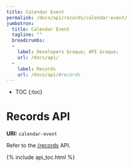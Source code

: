 ```yaml
---
title: Calendar Event
permalink: /docs/api/records/calendar-event/
jumbotron:
  title: Calendar Event
  tagline: ""
  breadcrumbs:
  -
    label: Developers &raquo; API &raquo;
    url: /docs/api/
  -
    label: Records
    url: /docs/api/#records
---
```


* TOC
{:toc}

# Records API

**URI:** `calendar-event`

Refer to the [/records](/docs/api/modules/records/) API.

{% include api_toc.html %}
